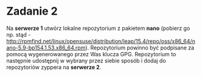 # Zadanie 2
Na **serwerze 1** utwórz lokalne repozytorium z pakietem **nano** (pobierz go np. stąd - http://rpmfind.net/linux/opensuse/distribution/leap/15.4/repo/oss/x86_64/nano-5.9-bp154.1.53.x86_64.rpm). Repozytorium powinno być podpisane za pomocą wygenerowanego przez Was klucza GPG. Repozytorium to następnie udostępnij w wybrany przez siebie sposób i dodaj do repozytoriów zyppera na **serwerze 2**.
